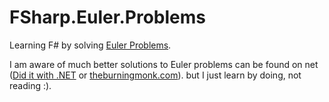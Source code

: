 FSharp.Euler.Problems
=====================

Learning F# by solving [Euler Problems](http://projecteuler.net/).

I am aware of much better solutions to Euler problems can be found on net ([Did it with .NET](http://diditwith.net/) or [theburningmonk.com](http://theburningmonk.com/)).
but I just learn by doing, not reading :).
